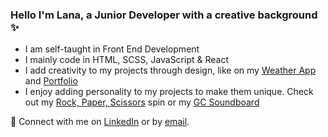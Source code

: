 ### Hello I'm Lana, a Junior Developer with a creative background :sparkles:

- I am self-taught in Front End Development
- I mainly code in HTML, SCSS, JavaScript & React
- I add creativity to my projects through design, like on my <a href="https://vanilla-js-weather.netlify.app" target="_blank">Weather App</a> and <a href="https://lana-gordon-portfolio.netlify.app" target="_blank">Portfolio</a>
- I enjoy adding personality to my projects to make them unique. Check out my <a href="https://roxy-piper-sza-game.netlify.app" target="_blank">Rock, Paper, Scissors</a> spin or my <a href="https://gc-soundboard.netlify.app">GC Soundboard</a>


💬 Connect with me on <a href="https://www.linkedin.com/in/lana-gordon-7a83a286/">LinkedIn</a> or by <a href="mailto:lanagordon03@gmail.com">email</a>.


<!--
**Larlar03/Larlar03** is a ✨ _special_ ✨ repository because its `README.md` (this file) appears on your GitHub profile.
https://www.webfx.com/tools/emoji-cheat-sheet/

Here are some ideas to get you started:

- 🔭 I’m currently working on ...
- 🌱 I’m currently learning ...
- 👯 I’m looking to collaborate on ...
- 🤔 I’m looking for help with ...
-  Ask me about ...
- 📫 How to reach me: ...
- 😄 Pronouns: ...
- ⚡ Fun fact: ...
-->
